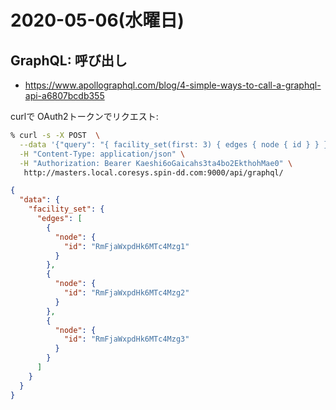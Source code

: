 # 2020-05-06(水曜日)

## GraphQL: 呼び出し

- https://www.apollographql.com/blog/4-simple-ways-to-call-a-graphql-api-a6807bcdb355


curlで OAuth2トークンでリクエスト:

~~~bash
% curl -s -X POST  \
  --data '{"query": "{ facility_set(first: 3) { edges { node { id } } } }"}' \
  -H "Content-Type: application/json" \
  -H "Authorization: Bearer Kaeshi6oGaicahs3ta4bo2EkthohMae0" \
   http://masters.local.coresys.spin-dd.com:9000/api/graphql/ 
~~~

~~~json
{
  "data": {
    "facility_set": {
      "edges": [
        {
          "node": {
            "id": "RmFjaWxpdHk6MTc4Mzg1"
          }
        },
        {
          "node": {
            "id": "RmFjaWxpdHk6MTc4Mzg2"
          }
        },
        {
          "node": {
            "id": "RmFjaWxpdHk6MTc4Mzg3"
          }
        }
      ]
    }
  }
}
~~~
